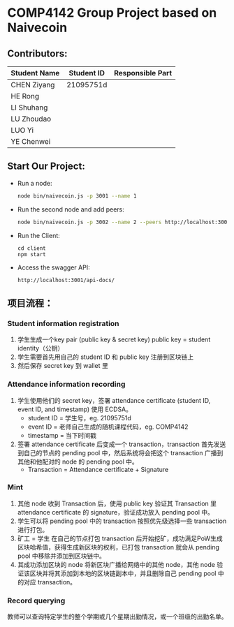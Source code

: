 # COMP4142 Group Project based on Naivecoin

## Contributors:

| Student Name | Student ID | Responsible Part |
| ------------ | ---------- | ---------------- |
| CHEN Ziyang  | 21095751d  |                  |
| HE Rong      |            |                  |
| LI Shuhang   |            |                  |
| LU Zhoudao   |            |                  |
| LUO Yi       |            |                  |
| YE Chenwei   |            |                  |



## Start Our Project:

- Run a node:

  ```sh
  node bin/naivecoin.js -p 3001 --name 1
  ```

- Run the second node and add peers:

  ```sh
  node bin/naivecoin.js -p 3002 --name 2 --peers http://localhost:3001
  ```

- Run the Client:

  ```
  cd client
  npm start
  ```

- Access the swagger API:

  ```
  http://localhost:3001/api-docs/
  ```

  

## 项目流程：

### Student information registration

1. 学生生成一个key pair (public key & secret key) public key = student identity（公钥）
2. 学生需要首先用自己的 student ID 和 public key 注册到区块链上
3. 然后保存 secret key 到 wallet 里

### Attendance information recording

1. 学生使用他们的 secret key，签署 attendance certificate (student ID, event ID, and timestamp) 使用 ECDSA。
   - student ID = 学生号，eg. 21095751d
   - event ID = 老师自己生成的随机课程代码，eg. COMP4142
   - timestamp = 当下时间戳
2. 签署 attendance certificate 后变成一个 transaction，transaction 首先发送到自己的节点的 pending pool 中，然后系统将会把这个 transaction 广播到其他和他配对的 node 的 pending pool 中。
   - Transaction = Attendance certificate + Signature

### Mint

1. 其他 node 收到 Transaction 后，使用 public key 验证其 Transaction 里 attendance certificate 的 signature，验证成功放入 pending pool 中。
2. 学生可以将 pending pool 中的 transaction 按照优先级选择一些 transaction 进行打包。
3. 矿工 = 学生 在自己的节点打包 transaction 后开始挖矿，成功满足PoW生成区块哈希值，获得生成新区块的权利，已打包 transaction 就会从 pending pool 中移除并添加到区块链中。
4. 其成功添加区块的 node 将新区块广播给网络中的其他 node，其他 node 验证该区块并将其添加到本地的区块链副本中，并且删除自己 pending pool 中的对应 transaction。

### Record querying

教师可以查询特定学生的整个学期或几个星期出勤情况，或一个班级的出勤名单。
